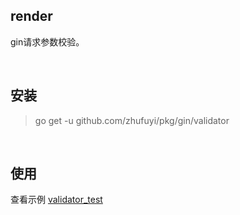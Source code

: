 ## render

gin请求参数校验。

<br>

## 安装

> go get -u github.com/zhufuyi/pkg/gin/validator

<br>

## 使用

查看示例 [validator_test](validator_test.go)
